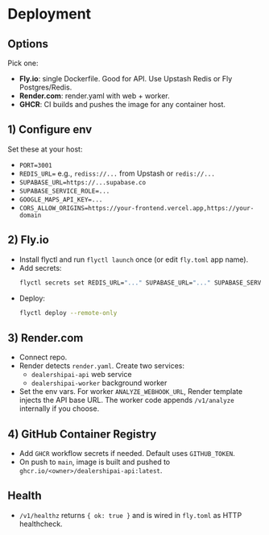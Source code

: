 # Deployment

## Options
Pick one:
- **Fly.io**: single Dockerfile. Good for API. Use Upstash Redis or Fly Postgres/Redis.
- **Render.com**: render.yaml with web + worker.
- **GHCR**: CI builds and pushes the image for any container host.

## 1) Configure env
Set these at your host:
- `PORT=3001`
- `REDIS_URL=` e.g., `rediss://...` from Upstash or `redis://...`
- `SUPABASE_URL=https://...supabase.co`
- `SUPABASE_SERVICE_ROLE=...`
- `GOOGLE_MAPS_API_KEY=...`
- `CORS_ALLOW_ORIGINS=https://your-frontend.vercel.app,https://your-domain`

## 2) Fly.io
- Install flyctl and run `flyctl launch` once (or edit `fly.toml` app name).
- Add secrets:
  ```bash
  flyctl secrets set REDIS_URL="..." SUPABASE_URL="..." SUPABASE_SERVICE_ROLE="..." GOOGLE_MAPS_API_KEY="..." CORS_ALLOW_ORIGINS="..."
  ```
- Deploy:
  ```bash
  flyctl deploy --remote-only
  ```

## 3) Render.com
- Connect repo.
- Render detects `render.yaml`. Create two services:
  - `dealershipai-api` web service
  - `dealershipai-worker` background worker
- Set the env vars. For worker `ANALYZE_WEBHOOK_URL`, Render template injects the API base URL. The worker code appends `/v1/analyze` internally if you choose.

## 4) GitHub Container Registry
- Add `GHCR` workflow secrets if needed. Default uses `GITHUB_TOKEN`.
- On push to `main`, image is built and pushed to `ghcr.io/<owner>/dealershipai-api:latest`.

## Health
- `/v1/healthz` returns `{ ok: true }` and is wired in `fly.toml` as HTTP healthcheck.
